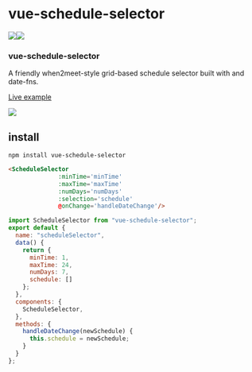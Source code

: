 # vue-schedule-selector
<a href="https://www.npmjs.com/package/vue-schedule-selector" target="_blank" rel="external"><img src="https://img.shields.io/npm/v/vue-schedule-selector.svg" style="width: auto; height: auto"></a><a href="https://www.npmjs.com/package/vue-schedule-selector"><img src="https://img.shields.io/npm/dm/vue-schedule-selector.svg" style="width: auto; height: auto"></a>

### vue-schedule-selector

A friendly when2meet-style grid-based schedule selector built with and date-fns.


[Live example](https://codesandbox.io/s/vue-schedule-selector-kxd9g)

<img src='http://ww2.sinaimg.cn/large/006tNc79gy1g5nxi5uwlgj30u00v7tab.jpg'>


## install
```
npm install vue-schedule-selector
```

```html
<ScheduleSelector
              :minTime='minTime'
              :maxTime='maxTime'
              :numDays='numDays'
              :selection='schedule'
              @onChange='handleDateChange'/>
```

```javascript
import ScheduleSelector from "vue-schedule-selector";
export default {
  name: "scheduleSelector",
  data() {
    return {
      minTime: 1,
      maxTime: 24,
      numDays: 7,
      schedule: []
    };
  },
  components: {
    ScheduleSelector,
  },
  methods: {
    handleDateChange(newSchedule) {
      this.schedule = newSchedule;
    }
  }
};
```

